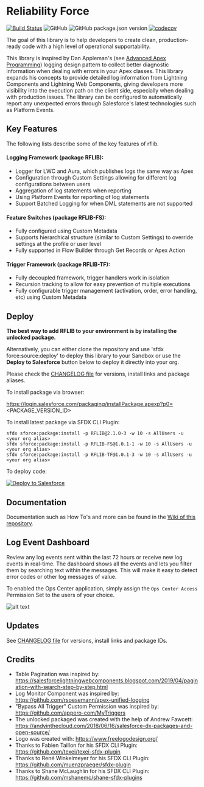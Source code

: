# Reliability Force

[![Build Status](https://travis-ci.org/j-fischer/rflib.svg?branch=master)](https://travis-ci.org/j-fischer/rflib) ![GitHub](https://img.shields.io/github/license/j-fischer/rflib) ![GitHub package.json version](https://img.shields.io/github/package-json/v/j-fischer/rflib) [![codecov](https://codecov.io/gh/j-fischer/rflib/branch/master/graph/badge.svg)](https://codecov.io/gh/j-fischer/rflib)

The goal of this library is to help developers to create clean, production-ready code with a high level of operational supportability.

This library is inspired by Dan Appleman's (see [Advanced Apex Programming](https://www.amazon.com/gp/product/1936754126/ref=as_li_tl?ie=UTF8&tag=apexbook-20&camp=1789&creative=9325&linkCode=as2&creativeASIN=1936754126&linkId=2e3446c23a7a7cc6c947ec1bb2480434))
logging design pattern to collect better diagnostic information when dealing with errors in your Apex classes. This library expands
his concepts to provide detailed log information from Lightning Components and Lightning Web Components, giving developers more visibility
into the execution path on the client side, especially when dealing with production issues. The library can be configured to
automatically report any unexpected errors through Salesforce's latest technologies such as Platform Events.

## Key Features

The following lists describe some of the key features of rflib.

#### Logging Framework (package RFLIB):

-   Logger for LWC and Aura, which publishes logs the same way as Apex
-   Configuration through Custom Settings allowing for different log configurations between users
-   Aggregation of log statements when reporting
-   Using Platform Events for reporting of log statements
-   Support Batched Logging for when DML statements are not supported

#### Feature Switches (package RFLIB-FS):

-   Fully configured using Custom Metadata
-   Supports hierarchical structure (similar to Custom Settings) to override settings at the profile or user level
-   Fully supported in Flow Builder through Get Records or Apex Action

#### Trigger Framework (package RFLIB-TF):

-   Fully decoupled framework, trigger handlers work in isolation
-   Recursion tracking to allow for easy prevention of multiple executions
-   Fully configurable trigger management (activation, order, error handling, etc) using Custom Metadata

## Deploy

**The best way to add RFLIB to your environment is by installing the unlocked package.**

Alternatively, you can either clone the repository and use 'sfdx force:source:deploy' to deploy this library to your Sandbox or use the **Deploy to Salesforce**
button below to deploy it directly into your org.

Please check the [CHANGELOG file](https://github.com/j-fischer/rflib/blob/master/CHANGELOG.md) for versions, install links and package aliases.

To install package via browser:

https://login.salesforce.com/packaging/installPackage.apexp?p0=<PACKAGE_VERSION_ID>

To install latest package via SFDX CLI Plugin:

```
sfdx sforce:package:install -p RFLIB@2.1.0-3 -w 10 -s AllUsers -u <your org alias>
sfdx sforce:package:install -p RFLIB-FS@1.0.1-1 -w 10 -s AllUsers -u <your org alias>
sfdx sforce:package:install -p RFLIB-TF@1.0.1-3 -w 10 -s AllUsers -u <your org alias>
```

To deploy code:

<a href="https://githubsfdeploy.herokuapp.com/?owner=j-fischer&repo=rflib&ref=master">
  <img alt="Deploy to Salesforce"
       src="https://raw.githubusercontent.com/afawcett/githubsfdeploy/master/src/main/webapp/resources/img/deploy.png">
</a>

## Documentation

Documentation such as How To's and more can be found in the [Wiki of this repository](https://github.com/j-fischer/rflib/wiki/Ops-Center-Logging-Dashboard).

## Log Event Dashboard

Review any log events sent within the last 72 hours or receive new log events in real-time. The dashboard shows all the events and lets you
filter them by searching text within the messages. This will make it easy to detect error codes or other log messages of value.

To enabled the Ops Center application, simply assign the `Ops Center Access` Permission Set to the users of your choice.

![alt text](https://github.com/j-fischer/rflib/blob/master/screenshots/Log_Monitor_Dashboard.gif 'Log Monitor Dashboard')

## Updates

See [CHANGELOG file](https://github.com/j-fischer/rflib/blob/master/CHANGELOG.md) for versions, install links and package IDs.

## Credits

-   Table Pagination was inspired by: https://salesforcelightningwebcomponents.blogspot.com/2019/04/pagination-with-search-step-by-step.html
-   Log Monitor Component was inspired by: https://github.com/rsoesemann/apex-unified-logging
-   "Bypass All Trigger" Custom Permission was inspired by: https://github.com/appero-com/MyTriggers
-   The unlocked packaged was created with the help of Andrew Fawcett: https://andyinthecloud.com/2018/06/16/salesforce-dx-packages-and-open-source/
-   Logo was created with: https://www.freelogodesign.org/
-   Thanks to Fabien Taillon for his SFDX CLI Plugin: https://github.com/texei/texei-sfdx-plugin
-   Thanks to René Winkelmeyer for his SFDX CLI Plugin: https://github.com/muenzpraeger/sfdx-plugin
-   Thanks to Shane McLaughlin for his SFDX CLI Plugin: https://github.com/mshanemc/shane-sfdx-plugins
